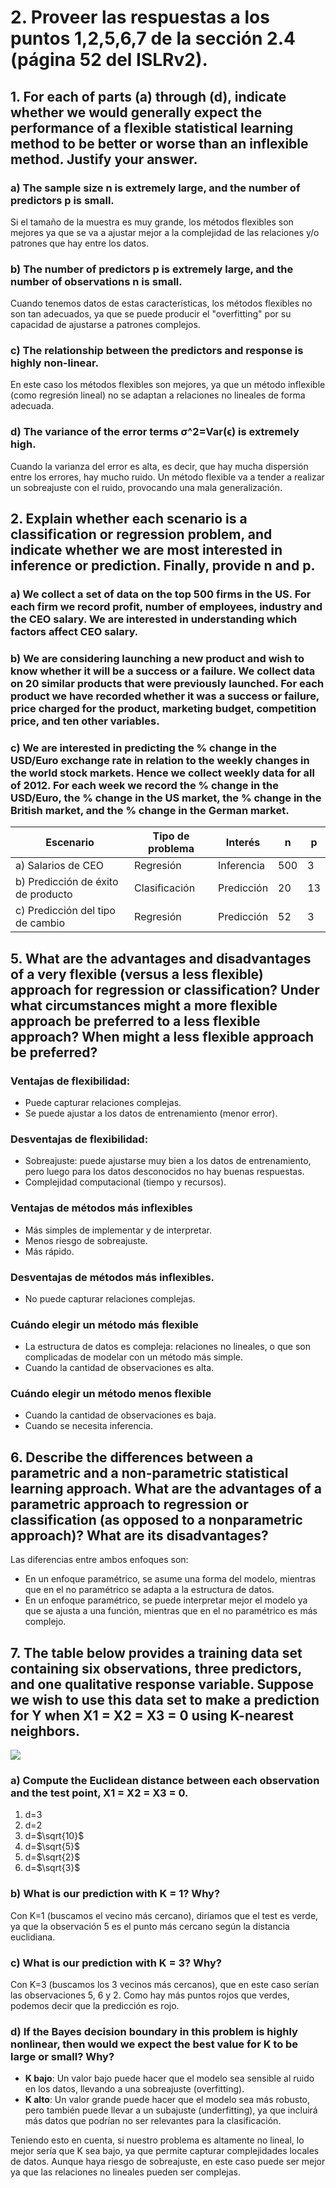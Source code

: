 # 2. Proveer las respuestas a los puntos 1,2,5,6,7 de la sección 2.4 (página 52 del ISLRv2).

## 1. For each of parts (a) through (d), indicate whether we would generally expect the performance of a flexible statistical learning method to be better or worse than an inflexible method. Justify your answer.

### a) The sample size n is extremely large, and the number of predictors p is small.

Si el tamaño de la muestra es muy grande, los métodos flexibles son mejores ya que se va a ajustar mejor a la complejidad de las relaciones y/o patrones que hay entre los datos.
### b) The number of predictors p is extremely large, and the number of observations n is small.

Cuando tenemos datos de estas características, los métodos flexibles no son tan adecuados, ya que se puede producir el "overfitting" por su capacidad de ajustarse a patrones complejos.
### c) The relationship between the predictors and response is highly non-linear.

En este caso los métodos flexibles son mejores, ya que un método inflexible (como regresión lineal) no se adaptan a relaciones no lineales de forma adecuada.
### d) The variance of the error terms σ^2=Var(ϵ) is extremely high.

Cuando la varianza del error es alta, es decir, que hay mucha dispersión entre los errores, hay mucho ruido. Un método flexible va a tender a realizar un sobreajuste con el ruido, provocando una mala generalización. 

## 2. Explain whether each scenario is a classification or regression problem, and indicate whether we are most interested in inference or prediction. Finally, provide n and p.
### a) We collect a set of data on the top 500 firms in the US. For each firm we record profit, number of employees, industry and the CEO salary. We are interested in understanding which factors affect CEO salary.

### b) We are considering launching a new product and wish to know whether it will be a success or a failure. We collect data on 20 similar products that were previously launched. For each product we have recorded whether it was a success or failure, price charged for the product, marketing budget, competition price, and ten other variables.

### c) We are interested in predicting the % change in the USD/Euro exchange rate in relation to the weekly changes in the world stock markets. Hence we collect weekly data for all of 2012. For each week we record the % change in the USD/Euro, the % change in the US market, the % change in the British market, and the % change in the German market.

| Escenario                          | Tipo de problema | Interés    | n   | p   |
| ---------------------------------- | ---------------- | ---------- | --- | --- |
| a) Salarios de CEO                 | Regresión        | Inferencia | 500 | 3   |
| b) Predicción de éxito de producto | Clasificación    | Predicción | 20  | 13  |
| c) Predicción del tipo de cambio   | Regresión        | Predicción | 52  | 3   |
## 5. What are the advantages and disadvantages of a very flexible (versus a less flexible) approach for regression or classification? Under what circumstances might a more flexible approach be preferred to a less flexible approach? When might a less flexible approach be preferred?

### Ventajas de flexibilidad:
- Puede capturar relaciones complejas.
- Se puede ajustar a los datos de entrenamiento (menor error).
### Desventajas de flexibilidad:
- Sobreajuste: puede ajustarse muy bien a los datos de entrenamiento, pero luego para los datos desconocidos no hay buenas respuestas.
- Complejidad computacional (tiempo y recursos).
### Ventajas de métodos más inflexibles
- Más simples de implementar y de interpretar.
- Menos riesgo de sobreajuste.
- Más rápido.
### Desventajas de métodos más inflexibles.
- No puede capturar relaciones complejas.
### Cuándo elegir un método más flexible
- La estructura de datos es compleja: relaciones no lineales, o que son complicadas de modelar con un método más simple.
- Cuando la cantidad de observaciones es alta.
### Cuándo elegir un método menos flexible
- Cuando la cantidad de observaciones es baja.
- Cuando se necesita inferencia.
## 6. Describe the differences between a parametric and a non-parametric statistical learning approach. What are the advantages of a parametric approach to regression or classification (as opposed to a nonparametric approach)? What are its disadvantages?

Las diferencias entre ambos enfoques son:
- En un enfoque paramétrico, se asume una forma del modelo, mientras que en el no paramétrico se adapta a la estructura de datos.
- En un enfoque paramétrico, se puede interpretar mejor el modelo ya que se ajusta a una función, mientras que en el no paramétrico es más complejo.
## 7. The table below provides a training data set containing six observations, three predictors, and one qualitative response variable. Suppose we wish to use this data set to make a prediction for Y when X1 = X2 = X3 = 0 using K-nearest neighbors.
![](images/pregunta2.7_islrv2.png)

### a) Compute the Euclidean distance between each observation and the test point, X1 = X2 = X3 = 0.

1. d=3
2. d=2
3. d=$\sqrt{10}$
4. d=$\sqrt{5}$
5. d=$\sqrt{2}$
6. d=$\sqrt{3}$
### b) What is our prediction with K = 1? Why?
Con K=1 (buscamos el vecino más cercano), diríamos que el test es verde, ya que la observación 5 es el punto más cercano según la distancia euclidiana.
### c) What is our prediction with K = 3? Why?
Con K=3 (buscamos los 3 vecinos más cercanos), que en este caso serían las observaciones 5, 6 y 2. Como hay más puntos rojos que verdes, podemos decir que la predicción es rojo.
### d) If the Bayes decision boundary in this problem is highly nonlinear, then would we expect the best value for K to be large or small? Why?

- **K bajo**: Un valor bajo puede hacer que el modelo sea sensible al ruido en los datos, llevando a una sobreajuste (overfitting).
- **K alto**: Un valor grande puede hacer que el modelo sea más robusto, pero también puede llevar a un subajuste (underfitting), ya que incluirá más datos que podrían no ser relevantes para la clasificación.

Teniendo esto en cuenta, si nuestro problema es altamente no lineal, lo mejor sería que K sea bajo, ya que permite capturar complejidades locales de datos. Aunque haya riesgo de sobreajuste, en este caso puede ser mejor ya que las relaciones no lineales pueden ser complejas.